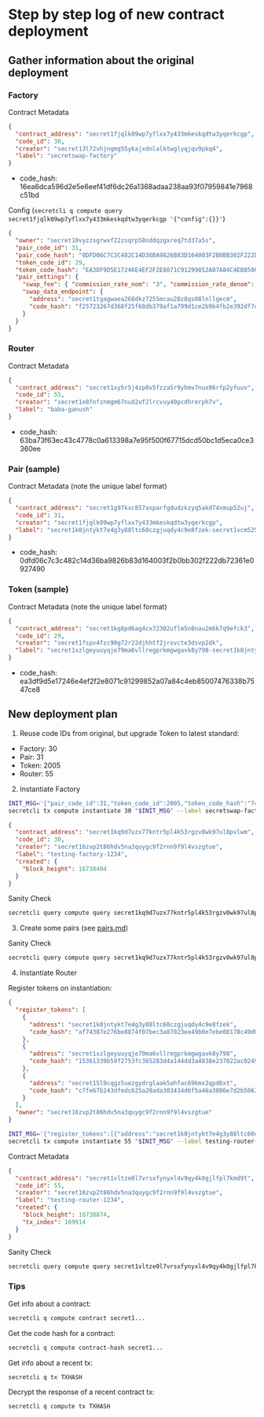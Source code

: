 # Step by step log of new contract deployment

## Gather information about the original deployment

### Factory

Contract Metadata

```json
{
  "contract_address": "secret1fjqlk09wp7yflxx7y433mkeskqdtw3yqerkcgp",
  "code_id": 30,
  "creator": "secret13l72vhjngmg55ykajxdnlalktwglyqjqv9pkq4",
  "label": "secretswap-factory"
}
```

- code_hash: 16ea6dca596d2e5e6eef41df6dc26a1368adaa238aa93f07959841e7968c51bd

Config (`secretcli q compute query secret1fjqlk09wp7yflxx7y433mkeskqdtw3yqerkcgp '{"config":{}}'`)

```json
{
  "owner": "secret10vyzzsgrwxf22zsqrp58nddqzgxreq7td37a5s",
  "pair_code_id": 31,
  "pair_code_hash": "0DFD06C7C3C482C14D36BA9826B83D164003F2B0BB302F222DB72361E0927490",
  "token_code_id": 29,
  "token_code_hash": "EA3DF9D5E17246E4EF2F2E8071C91299852A07A84C4EB85007476338B7547CE8",
  "pair_settings": {
    "swap_fee": { "commission_rate_nom": "3", "commission_rate_denom": "1000" },
    "swap_data_endpoint": {
      "address": "secret1tgagwaea268dkz7255mcau28z8qs08lnllgecm",
      "code_hash": "f25723267d368f25f68db379af1a799d1ce2b9b4fb2e392df7dfe3322c941248"
    }
  }
}
```

### Router

Contract Metadata

```json
{
  "contract_address": "secret1xy5r5j4zp0v5fzza5r9yhmv7nux06rfp2yfuuv",
  "code_id": 55,
  "creator": "secret1e8fnfznmgm67nud2uf2lrcvuy40pcdhrerph7v",
  "label": "baba-ganush"
}
```

- code_hash: 63ba73f63ec43c4778c0a613398a7e95f500f67715dcd50bc1d5eca0ce3360ee

### Pair (sample)

Contract Metadata (note the unique label format)

```json
{
  "contract_address": "secret1g97kxc857asparfgdudzkzyq5akd74xmup52uj",
  "code_id": 31,
  "creator": "secret1fjqlk09wp7yflxx7y433mkeskqdtw3yqerkcgp",
  "label": "secret1k0jntykt7e4g3y88ltc60czgjuqdy4c9e8fzek-secret1vcm525c3gd9g5ggfqg7d20xcjnmcc8shh902un-pair-secret1fjqlk09wp7yflxx7y433mkeskqdtw3yqerkcgp-31"
}
```

- code_hash: 0dfd06c7c3c482c14d36ba9826b83d164003f2b0bb302f222db72361e0927490

### Token (sample)

Contract Metadata (note the unique label format)

```json
{
  "contract_address": "secret1kg8pd6ag4cx72302uflm5n8nau2m6k7q9efck3",
  "code_id": 29,
  "creator": "secret1fspv4fzc90g72r22djhhtf2jrxvcte3dsvp2dk",
  "label": "secret1xzlgeyuuyqje79ma6vllregprkmgwgavk8y798-secret1k0jntykt7e4g3y88ltc60czgjuqdy4c9e8fzek-SecretSwap-LP-Token-secret1fspv4fzc90g72r22djhhtf2jrxvcte3dsvp2dk"
}
```

- code_hash: ea3df9d5e17246e4ef2f2e8071c91299852a07a84c4eb85007476338b7547ce8

## New deployment plan

1. Reuse code IDs from original, but upgrade Token to latest standard:

- Factory: 30
- Pair: 31
- Token: 2005
- Router: 55

2. Instantiate Factory

```sh
INIT_MSG='{"pair_code_id":31,"token_code_id":2005,"token_code_hash":"744C588ED4181B13A49A7C75A49F10B84B22B24A69B1E5F3CDFF34B2C343E888","pair_code_hash":"0DFD06C7C3C482C14D36BA9826B83D164003F2B0BB302F222DB72361E0927490","prng_seed":"YWRhbWFudGZpIHJvY2tz"}'
secretcli tx compute instantiate 30 "$INIT_MSG" --label secretswap-factory-2 --from adamant --gas 100000 --gas-prices 0.1uscrt
```

```json
{
  "contract_address": "secret1kq9d7uzx77kntr5pl4k53rgzv0wk97ul8pvlwm",
  "code_id": 30,
  "creator": "secret16zvp2t86hdv5na3quygc9f2rnn9f9l4vszgtue",
  "label": "testing-factory-1234",
  "created": {
    "block_height": 16738404
  }
}
```

Sanity Check

```sh
secretcli query compute query secret1kq9d7uzx77kntr5pl4k53rgzv0wk97ul8pvlwm '{"config":{}}'
```

3. Create some pairs (see [pairs.md](./pairs.md))

Sanity Check

```sh
secretcli query compute query secret1kq9d7uzx77kntr5pl4k53rgzv0wk97ul8pvlwm '{"pairs":{}}'
```

4. Instantiate Router

Register tokens on instantiation:

```json
{
  "register_tokens": [
    {
      "address": "secret1k0jntykt7e4g3y88ltc60czgjuqdy4c9e8fzek",
      "code_hash": "af74387e276be8874f07bec3a87023ee49b0e7ebe08178c49d0a49c3c98ed60e"
    },
    {
      "address": "secret1xzlgeyuuyqje79ma6vllregprkmgwgavk8y798",
      "code_hash": "15361339b59f2753fc365283d4a144dd3a4838e237022ac0249992d8d9f3b88e"
    },
    {
      "address": "secret15l9cqgz5uezgydrglaak5ahfac69kmx2qpd6xt",
      "code_hash": "c7fe67b243dfedc625a28ada303434d6f5a46a3086e7d2b5063a814e9f9a379d"
    }
  ],
  "owner": "secret16zvp2t86hdv5na3quygc9f2rnn9f9l4vszgtue"
}
```

```sh
INIT_MSG='{"register_tokens":[{"address":"secret1k0jntykt7e4g3y88ltc60czgjuqdy4c9e8fzek","code_hash":"af74387e276be8874f07bec3a87023ee49b0e7ebe08178c49d0a49c3c98ed60e"},{"address":"secret1xzlgeyuuyqje79ma6vllregprkmgwgavk8y798","code_hash":"15361339b59f2753fc365283d4a144dd3a4838e237022ac0249992d8d9f3b88e"},{"address":"secret15l9cqgz5uezgydrglaak5ahfac69kmx2qpd6xt","code_hash":"c7fe67b243dfedc625a28ada303434d6f5a46a3086e7d2b5063a814e9f9a379d"}],"owner":"secret16zvp2t86hdv5na3quygc9f2rnn9f9l4vszgtue"}'
secretcli tx compute instantiate 55 "$INIT_MSG" --label testing-router-1234 --from adamant --gas 300000 --gas-prices 0.1uscrt
```

Contract Metadata

```json
{
  "contract_address": "secret1vltze0l7vrsxfynyxl4v9qy4k0gjlfpl7kmd9t",
  "code_id": 55,
  "creator": "secret16zvp2t86hdv5na3quygc9f2rnn9f9l4vszgtue",
  "label": "testing-router-1234",
  "created": {
    "block_height": 16738874,
    "tx_index": 169914
  }
}
```

Sanity Check

```sh
secretcli query compute query secret1vltze0l7vrsxfynyxl4v9qy4k0gjlfpl7kmd9t '{"supported_tokens":{}}'
```

### Tips

Get info about a contract:

```sh
secretcli q compute contract secret1...
```

Get the code hash for a contract:

```sh
secretcli q compute contract-hash secret1...
```

Get info about a recent tx:

```sh
secretcli q tx TXHASH
```

Decrypt the response of a recent contract tx:

```sh
secretcli q compute tx TXHASH
```

